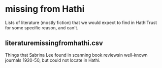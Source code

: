 missing from Hathi
==================

Lists of literature (mostly fiction) that we would expect to find in HathiTrust for some specific reason, and can't.

literaturemissingfromhathi.csv
------------------------------
Things that Sabrina Lee found in scanning book reviewsin well-known journals 1920-50, but could not locate in Hathi.
